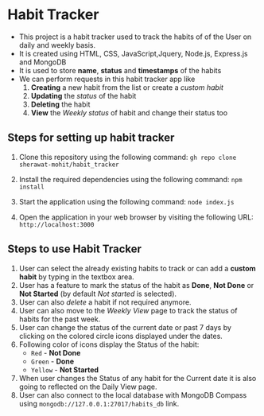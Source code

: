 # Habit Tracker

* This project is a habit tracker used to track the habits of of the User on daily and weekly basis.
* It is created using HTML, CSS, JavaScript,Jquery, Node.js, Express.js and MongoDB
* It is used to store **name**, **status** and **timestamps** of the habits
* We can perform requests in this habit tracker app like
    1. **Creating** a new habit from the list or create a *custom habit*
    2. **Updating** the *status* of the habit
    3. **Deleting** the habit
    4. **View** the *Weekly status* of habit and change their status too


## Steps for setting up habit tracker
1. Clone this repository using the following command:
`gh repo clone sherawat-mohit/habit_tracker`

2. Install the required dependencies using the following command:
`npm install` 

3. Start the application using the following command:
`node index.js` 

4. Open the application in your web browser by visiting the following URL:
`http://localhost:3000` 

## Steps to use Habit Tracker
1. User can select the already existing habits to track or can add a **custom habit** by typing in the textbox area.
2. User has a feature to mark the status of the habit as **Done**, **Not Done** or **Not Started** (by default *Not started* is selected).
3. User can also *delete* a habit if not required anymore.
4. User can also move to the *Weekly View* page to track the status of habits for the past week.
5. User can change the status of the current date or past 7 days by clicking on the colored circle icons displayed under the dates.
6. Following color of icons display the Status of the habit:
    * `Red` - **Not Done**
    * `Green` - **Done**
    * `Yellow` - **Not Started**
7. When user changes the Status of any habit for the Current date it is also going to reflected on the Daily View page.
8. User can also connect to the local database with MongoDB Compass using `mongodb://127.0.0.1:27017/habits_db` link.
